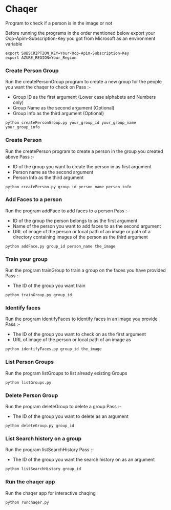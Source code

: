 # Chaqer
Program to check if a person is in the image or not

Before running the programs in the order mentioned below export your Ocp-Apim-Subscription-Key you got from Microsoft as an environment variable

```
export SUBSCRIPTION_KEY=Your-Ocp-Apim-Subscription-Key
export AZURE_REGION=Your_Region
```

### Create Person Group
Run the createPersonGroup program to create a new group for the people you want the chaqer to check on
Pass :-
- Group ID as the first argument (Lower case alphabets and Numbers only)
- Group Name as the second argument (Optional)
- Group Info as the third argument (Optional)

```
python createPersonGroup.py your_group_id your_group_name your_group_info
```

### Create Person
Run the createPerson program to create a person in the group you created above
Pass :-
- ID of the group you want to create the person in as first argument
- Person name as the second argument
- Person Info as the third argument

```
python createPerson.py group_id person_name person_info
```

### Add Faces to a person
Run the program addFace to add faces to a person
Pass :-
- ID of the group the person belongs to as the first argument
- Name of the person you want to add faces to as the second argument
- URL of image of the person or local path of an image or path of a directory containing images of the person as the third argument

```
python addFace.py group_id person_name the_image
```


### Train your group
Run the program trainGroup to train a group on the faces you have provided
Pass :-
- The ID of the group you want train

```
python trainGroup.py group_id
```

### Identify faces
Run the program identifyFaces to identify faces in an image you provide
Pass :-
- The ID of the group you want to check on as the first argument
- URL of image of the person or local path of an image as

```
python identifyFaces.py group_id the_image
```

### List Person Groups
Run the program listGroups to list already existing Groups

```
python listGroups.py
```

### Delete Person Group
Run the program deleteGroup to delete a group
Pass :-
- The ID of the group you want to delete as an argument

```
python deleteGroup.py group_id
```

### List Search history on a group
Run the program listSearchHistory
Pass :-
- The ID of the group you want the search history on as an argument

```
python listSearchHistory group_id
```

### Run the chaqer app
Run the chaqer app for interactive chaqing

```
python runchaqer.py
```
